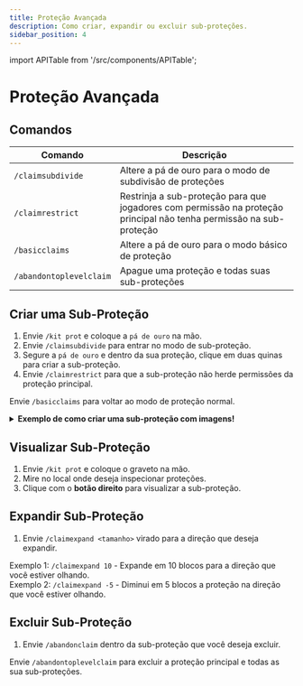 ```yaml
---
title: Proteção Avançada
description: Como criar, expandir ou excluir sub-proteções.
sidebar_position: 4
---
```


import APITable from '/src/components/APITable';

# Proteção Avançada

## Comandos

<APITable>

| Comando | Descrição |
| ------- | --------- |
| `/claimsubdivide` | Altere a pá de ouro para o modo de subdivisão de proteções |
| `/claimrestrict` | Restrinja a sub-proteção para que jogadores com permissão na proteção principal não tenha permissão na sub-proteção | 
| `/basicclaims` | Altere a pá de ouro para o modo básico de proteção |
| `/abandontoplevelclaim` | Apague uma proteção e todas suas sub-proteções |

</APITable>

## Criar uma Sub-Proteção

1. Envie `/kit prot` e coloque a `pá de ouro` na mão.
2. Envie `/claimsubdivide` para entrar no modo de sub-proteção.
3. Segure a `pá de ouro` e dentro da sua proteção, clique em duas quinas para criar a sub-proteção.
4. Envie `/claimrestrict` para que a sub-proteção não herde permissões da proteção principal.

Envie `/basicclaims` para voltar ao modo de proteção normal.

<details>
<summary><b>Exemplo de como criar uma sub-proteção com imagens!</b></summary>
<div>

<p>1. Dentro da [proteção](basica.md#utilizando-a-pá-de-ouro), vamos criar uma sub-proteção no local do baú abaixo:</p>  
![imagem1](https://i.imgur.com/oyfX3qo.png)

<p>2. Envie `/kit prot` e coloque a pá de ouro na mão.</p>

<p>3. Envie `/claimsubdivide` para entrar no modo de sub-proteção.</p>

<p>4. Clique com o botão direito para selecionar a primeira quina:</p>

![imagem3](https://i.imgur.com/fUBmp8J.png)

<p>5. Clique com o botão direito para seleciona a segunda quina:</p>

![imagem4](https://i.imgur.com/hgUJFEE.png)
No local onde for selecionada a segunda quina aparecerá um bloco de ferro.

<p>6. **Pronto, sub-proteção criada com sucesso!**</p>

<p>7. Envie `/claimrestrict` dentro da sub-proteção:</p>

![imagem5](https://i.imgur.com/NORhMh5.png)
Jogadores que tenham qualquer permissão na sua proteção principal não terão permissão na sub-proteção onde você enviou o comando.

<p>8. Envie `/basicclaims` para voltar ao modo de proteção normal.</p>

<p>9. Com o graveto na mão, clique com o **botão direito** no local para ver sua sub-proteção:</p>

![imagem6](https://i.imgur.com/zFqDCNz.png)

<p>10. A sub-proteção será circulada por bloco de lã com bloco de ferro nas quinas:</p>

![imagem7](https://i.imgur.com/Jr9qO1H.png)

</div>
</details>

## Visualizar Sub-Proteção

1. Envie `/kit prot` e coloque o graveto na mão.
2. Mire no local onde deseja inspecionar proteções.
3. Clique com o **botão direito** para visualizar a sub-proteção.

## Expandir Sub-Proteção

1. Envie `/claimexpand <tamanho>` virado para a direção que deseja expandir.  

Exemplo 1: `/claimexpand 10` - Expande em 10 blocos para a direção que você estiver olhando.  
Exemplo 2: `/claimexpand -5` - Diminui em 5 blocos a proteção na direção que você estiver olhando.

## Excluir Sub-Proteção

1. Envie `/abandonclaim` dentro da sub-proteção que você deseja excluir.

Envie `/abandontoplevelclaim` para excluir a proteção principal e todas as sua sub-proteções.